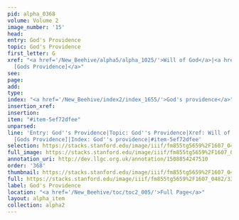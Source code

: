 ```yaml
---
pid: alpha_0368
volume: Volume 2
image_number: '15'
head: 
entry: God's Providence
topic: God's Providence
first_letter: G
xref: "<a href='/New_Beehive/alpha5/alpha_1025/'>Will of God</a>|<a href='/New_Beehive/toc/toc2_081/'>227
  [Gods Providence]</a>"
see: 
page: 
add: 
type: 
index: "<a href='/New_Beehive/index2/index_1655/'>God's providence</a>"
insertion_xref: 
insertion: 
item: "#item-5ef72dfee"
unparsed: 
line: 'Entry: God''s Providence|Topic: God''s Providence|Xref: Will of God|Xref: 227
  [Gods Providence]|Index: God''s providence|#item-5ef72dfee'
selection: https://stacks.stanford.edu/image/iiif/fm855tg5659%2F1607_0482/337,799,3088,391/full/0/default.jpg
full_image: https://stacks.stanford.edu/image/iiif/fm855tg5659%2F1607_0482/full/full/0/default.jpg
annotation_uri: http://dev.llgc.org.uk/annotation/1508854247510
order: '368'
thumbnail: https://stacks.stanford.edu/image/iiif/fm855tg5659%2F1607_0482/337,799,600,180/250,/0/default.jpg
full: https://stacks.stanford.edu/image/iiif/fm855tg5659%2F1607_0482/337,799,3088,391/full/0/default.jpg
label: God's Providence
location: "<a href='/New_Beehive/toc/toc2_005/'>Full Page</a>"
layout: alpha_item
collection: alpha2
---
```

